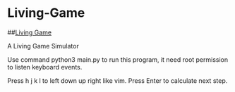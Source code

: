 ﻿# Living-Game

##[Living Game](https://en.wikipedia.org/wiki/Conway%27s_Game_of_Life)

A Living Game Simulator

Use command python3 main.py to run this program, it need root permission to listen keyboard events.

Press h j k l to left down up right like vim.
Press Enter to calculate next step.